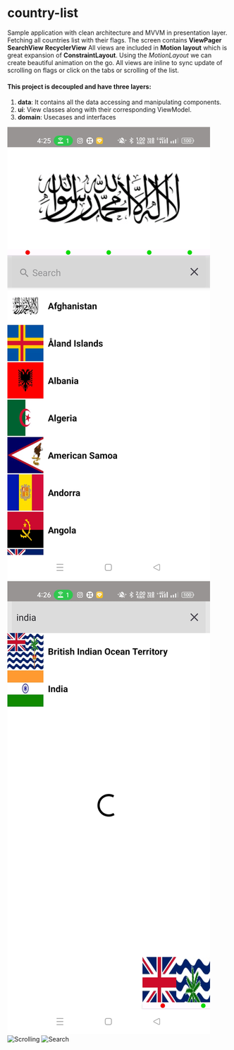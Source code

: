 # country-list
Sample application with clean architecture and MVVM in presentation layer.
Fetching all countries list with their flags.
The screen contains
**ViewPager**
**SearchView**
**RecyclerView**
All views are included in **Motion layout** which is great expansion of **ConstraintLayout**.
Using the *MotionLayout* we can create beautiful animation on the go.
All views are inline to sync update of scrolling on flags or click on the tabs or scrolling of the list.



#### This project is decoupled and have three layers:
1. **data**: It contains all the data accessing and manipulating components.
2. **ui**: View classes along with their corresponding ViewModel.
4. **domain**: Usecases and interfaces

![Home](./gifs/enter.jpg)
![Search](https://github.com/droider91/country-list/blob/main/gifs/search.jpg)
![Scrolling]([scrollup.jpg](https://github.com/droider91/country-list/blob/main/gifs/scrollup.jpg))
![Search ]([search2.jpg](https://github.com/droider91/country-list/blob/main/gifs/search2.jpg))
